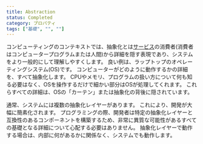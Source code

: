 ```yaml
---
title: Abstraction
status: Completed
category: プロパティ
tags: ["基礎", "", ""]
---
```


コンピューティングのコンテキストでは、抽象化とは[サービス](/ja/service/)の消費者(消費者はコンピュータープログラムまたは人間)から詳細を隠す表現であり、システムをより一般的にして理解しやすくします。
良い例は、ラップトップのオペレーティングシステム(OS)です。
コンピューターがどのように動作するかの詳細を、すべて抽象化します。
CPUやメモリ、プログラムの扱い方について何も知る必要はなく、OSを操作するだけで細かい部分はOSが処理してくれます。
これらすべての詳細は、OSの「カーテン」または抽象化の背後に隠されています。

通常、システムには複数の抽象化レイヤーがあります。
これにより、開発が大幅に簡素化されます。
プログラミングの際、開発者は特定の抽象化レイヤーと互換性のあるコンポーネントを構築するため、非常に異質な可能性があるすべての基礎となる詳細について心配する必要はありません。
抽象化レイヤーで動作する場合は、内部に何があるかに関係なく、システムでも動作します。
